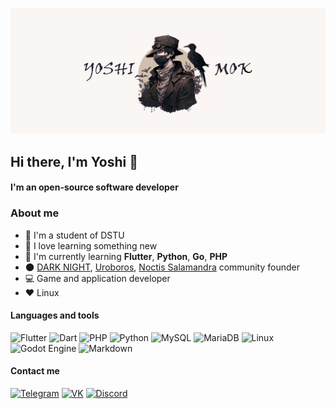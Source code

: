 ![](https://raw.githubusercontent.com/Leonavichus/leonavichus/main/images/obl_prof.png)

## Hi there, I'm Yoshi 👋

#### I'm an open-source software developer

### About me

- :office: I'm a student of DSTU
- :book: I love learning something new
- :seedling: I'm currently learning **Flutter**, **Python**, **Go**, **PHP**
- :new_moon: [DARK NIGHT](https://github.com/darkmoonight), [Uroboros](https://github.com/snakeuroboros), [Noctis Salamandra](https://github.com/noctisalamandra) community founder
- :computer: Game and application developer
- :heart: Linux

#### Languages and tools

![Flutter](https://img.shields.io/badge/Flutter-%2302569B.svg?style=for-the-badge&logo=Flutter&logoColor=white)
![Dart](https://img.shields.io/badge/dart-%230175C2.svg?style=for-the-badge&logo=dart&logoColor=white)
![PHP](https://img.shields.io/badge/php-%23777BB4.svg?style=for-the-badge&logo=php&logoColor=white)
![Python](https://img.shields.io/badge/python-3670A0?style=for-the-badge&logo=python&logoColor=ffdd54)
![MySQL](https://img.shields.io/badge/mysql-black?style=for-the-badge&logo=mysql&logoColor=white)
![MariaDB](https://img.shields.io/badge/MariaDB-003545?style=for-the-badge&logo=mariadb&logoColor=white)
![Linux](https://img.shields.io/badge/Linux-FCC624?style=for-the-badge&logo=linux&logoColor=black)
![Godot Engine](https://img.shields.io/badge/GODOT-%23FFFFFF.svg?style=for-the-badge&logo=godot-engine)
![Markdown](https://img.shields.io/badge/markdown-%23000000.svg?style=for-the-badge&logo=markdown&logoColor=white)

#### Contact me

[![Telegram](https://img.shields.io/badge/Telegram-2CA5E0?style=for-the-badge&logo=telegram&logoColor=white)](https://t.me/yoshimok)
[![VK](https://img.shields.io/badge/vk-blue?style=for-the-badge&logo=vk&logoColor=white)](https://vk.com/yoshimok)
[![Discord](https://img.shields.io/badge/Discord-%237289DA.svg?style=for-the-badge&logo=discord&logoColor=white)](https://discord.gg/JMMa9aHh8f)
